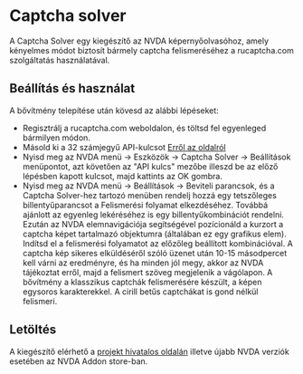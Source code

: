 # Captcha solver

A Captcha Solver egy kiegészítő az NVDA képernyőolvasóhoz, amely kényelmes módot biztosít bármely captcha felismeréséhez a rucaptcha.com szolgáltatás használatával.

## Beállítás és használat

A bővítmény telepítése után kövesd az alábbi lépéseket:
* Regisztrálj a rucaptcha.com weboldalon, és töltsd fel egyenleged bármilyen módon.
* Másold ki a 32 számjegyű API-kulcsot [Erről az oldalról](https://rucaptcha.com/setting/)
* Nyisd meg az NVDA menü → Eszközök → Captcha Solver → Beállítások menüpontot, azt követően az "API kulcs" mezőbe illeszd be az előző lépésben kapott kulcsot, majd kattints az OK gombra.
* Nyisd meg az NVDA menü → Beállítások → Beviteli parancsok, és a Captcha Solver-hez tartozó menüben rendelj hozzá egy tetszőleges billentyűparancsot a Felismerési folyamat elkezdéséhez. Továbbá ajánlott az egyenleg lekéréséhez is egy billentyűkombinációt rendelni.
Ezután az NVDA elemnavigációja segítségével pozícionáld a kurzort a captcha képet tartalmazó objektumra (általában ez egy grafikus elem). Indítsd el a felismerési folyamatot az előzőleg beállított kombinációval. A captcha kép sikeres elküldéséről szóló üzenet után 10-15 másodpercet kell várni az eredményre, és ha minden jól megy, akkor az NVDA tájékoztat erről, majd a felismert szöveg megjelenik a vágólapon. A bővítmény a klasszikus captchák felismerésére készült, a képen egysoros karakterekkel. A cirill betűs captchákat is gond nélkül felismeri.

## Letöltés

A kiegészítő elérhető a [projekt hivatalos oldalán](https://github.com/kvark128/CaptchaSolver)
illetve újabb NVDA verziók esetében az NVDA Addon store-ban.
